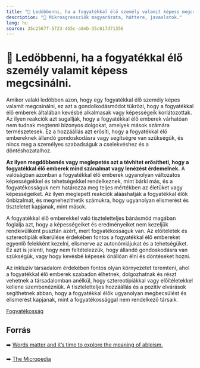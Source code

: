 ```yaml
---
title: "🚫 Ledöbbenni, ha a fogyatékkal élő személy valamit képess megcsinálni."
description: "🚫 Mikroagressziók magyarázata, háttere, javaslatok."
lang: hu
source: 35c2567f-5723-4b5c-a8eb-35c817d71356
---
```


<div class="wiki-content agression-title">

# 🚫 Ledöbbenni, ha a fogyatékkal élő személy valamit képess megcsinálni.

Amikor valaki ledöbben azon, hogy egy fogyatékkal élő személy képes valamit megcsinálni, ez azt a gondolkodásmódot tükrözi, hogy a fogyatékkal élő emberek általában kevésbé alkalmasak vagy képességeik korlátozottak. Az ilyen reakciók azt sugallják, hogy a fogyatékkal élő emberek várhatóan nem tudnak megtenni bizonyos dolgokat, amelyek mások számára természetesek. Ez a hozzáállás azt erősíti, hogy a fogyatékkal élő embereknek állandó gondoskodásra vagy segítségre van szükségük, és nincs meg a személyes szabadságuk a cselekvéshez és a döntéshozatalhoz.

**Az ilyen megdöbbenés vagy meglepetés azt a tévhitet erősítheti, hogy a fogyatékkal élő emberek mind szánalmat vagy lenézést érdemelnek.** A valóságban azonban a fogyatékkal élő emberek ugyanolyan változatos képességekkel és tehetségekkel rendelkeznek, mint bárki más, és a fogyatékosságuk nem határozza meg teljes mértékben az életüket vagy képességeiket. Az ilyen meglepett reakciók alááshatják a fogyatékkal élők önbizalmát, és megnehezíthetik számukra, hogy ugyanolyan elismerést és tiszteletet kapjanak, mint mások.

A fogyatékkal élő emberekkel való tiszteletteljes bánásmód magában foglalja azt, hogy a képességeiket és eredményeiket nem kezeljük rendkívüliként pusztán azért, mert fogyatékosságuk van. Az előítéletek és sztereotípiák elkerülése érdekében fontos a fogyatékkal élő embereket egyenlő felekként kezelni, elismerve az autonómiájukat és a tehetségüket. Ez azt is jelenti, hogy nem feltételezzük, hogy állandó gondoskodásra van szükségük, vagy hogy kevésbé képesek önállóan élni és döntéseket hozni.

Az inkluzív társadalom érdekében fontos olyan környezetet teremteni, ahol a fogyatékkal élő emberek szabadon élhetnek, dolgozhatnak és részt vehetnek a társadalomban anélkül, hogy sztereotípiákkal vagy előítéletekkel kellene szembenézniük. A tiszteletteljes hozzáállás és a pozitív elvárások segíthetnek abban, hogy a fogyatékkal élők ugyanolyan megbecsülést és elismerést kapjanak, mint a fogyatékossággal nem rendelkező társaik.

<div class="categories">

[Fogyatékosság](/#/entry?id=fogyatekossag)

</div>

## Forrás

➡️ [Words matter and it’s time to explore the meaning of ableism.](https://www.forbes.com/sites/andrewpulrang/2020/10/25/words-matter-and-its-time-to-explore-the-meaning-of-ableism/?sh=6481dc357162)

➡️ [The Micropedia](https://www.themicropedia.org/)


</div>